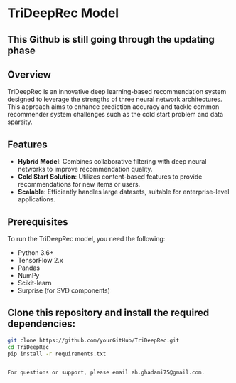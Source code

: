 # TriDeepRec Model

## This Github is still going through the updating phase  

## Overview
TriDeepRec is an innovative deep learning-based recommendation system designed to leverage the strengths of three neural network architectures. This approach aims to enhance prediction accuracy and tackle common recommender system challenges such as the cold start problem and data sparsity.

## Features
- **Hybrid Model**: Combines collaborative filtering with deep neural networks to improve recommendation quality.
- **Cold Start Solution**: Utilizes content-based features to provide recommendations for new items or users.
- **Scalable**: Efficiently handles large datasets, suitable for enterprise-level applications.

## Prerequisites
To run the TriDeepRec model, you need the following:
- Python 3.6+
- TensorFlow 2.x
- Pandas
- NumPy
- Scikit-learn
- Surprise (for SVD components)

## Clone this repository and install the required dependencies:
```bash
git clone https://github.com/yourGitHub/TriDeepRec.git
cd TriDeepRec
pip install -r requirements.txt


For questions or support, please email ah.ghadami75@gmail.com.

